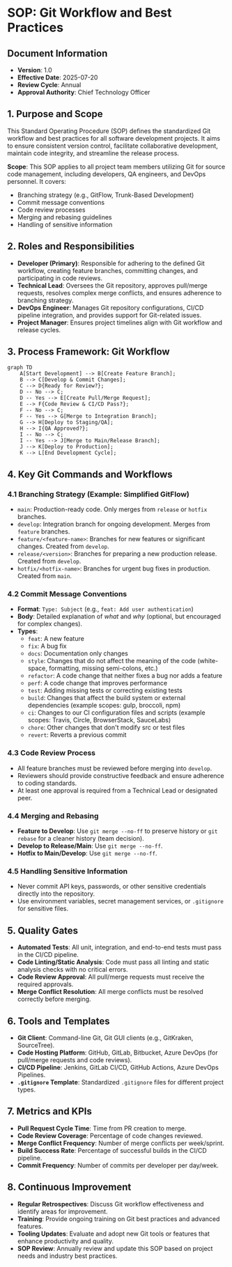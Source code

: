 # SOP: Git Workflow and Best Practices

## Document Information
- **Version**: 1.0
- **Effective Date**: 2025-07-20
- **Review Cycle**: Annual
- **Approval Authority**: Chief Technology Officer

## 1. Purpose and Scope

This Standard Operating Procedure (SOP) defines the standardized Git workflow and best practices for all software development projects. It aims to ensure consistent version control, facilitate collaborative development, maintain code integrity, and streamline the release process.

**Scope**: This SOP applies to all project team members utilizing Git for source code management, including developers, QA engineers, and DevOps personnel. It covers:
- Branching strategy (e.g., GitFlow, Trunk-Based Development)
- Commit message conventions
- Code review processes
- Merging and rebasing guidelines
- Handling of sensitive information

## 2. Roles and Responsibilities

- **Developer (Primary)**: Responsible for adhering to the defined Git workflow, creating feature branches, committing changes, and participating in code reviews.
- **Technical Lead**: Oversees the Git repository, approves pull/merge requests, resolves complex merge conflicts, and ensures adherence to branching strategy.
- **DevOps Engineer**: Manages Git repository configurations, CI/CD pipeline integration, and provides support for Git-related issues.
- **Project Manager**: Ensures project timelines align with Git workflow and release cycles.

## 3. Process Framework: Git Workflow

```mermaid
graph TD
    A[Start Development] --> B[Create Feature Branch];
    B --> C[Develop & Commit Changes];
    C --> D{Ready for Review?};
    D -- No --> C;
    D -- Yes --> E[Create Pull/Merge Request];
    E --> F{Code Review & CI/CD Pass?};
    F -- No --> C;
    F -- Yes --> G[Merge to Integration Branch];
    G --> H[Deploy to Staging/QA];
    H --> I{QA Approved?};
    I -- No --> C;
    I -- Yes --> J[Merge to Main/Release Branch];
    J --> K[Deploy to Production];
    K --> L[End Development Cycle];
```

## 4. Key Git Commands and Workflows

### 4.1 Branching Strategy (Example: Simplified GitFlow)
- `main`: Production-ready code. Only merges from `release` or `hotfix` branches.
- `develop`: Integration branch for ongoing development. Merges from `feature` branches.
- `feature/<feature-name>`: Branches for new features or significant changes. Created from `develop`.
- `release/<version>`: Branches for preparing a new production release. Created from `develop`.
- `hotfix/<hotfix-name>`: Branches for urgent bug fixes in production. Created from `main`.

### 4.2 Commit Message Conventions
- **Format**: `Type: Subject` (e.g., `feat: Add user authentication`)
- **Body**: Detailed explanation of *what* and *why* (optional, but encouraged for complex changes).
- **Types**:
    - `feat`: A new feature
    - `fix`: A bug fix
    - `docs`: Documentation only changes
    - `style`: Changes that do not affect the meaning of the code (white-space, formatting, missing semi-colons, etc.)
    - `refactor`: A code change that neither fixes a bug nor adds a feature
    - `perf`: A code change that improves performance
    - `test`: Adding missing tests or correcting existing tests
    - `build`: Changes that affect the build system or external dependencies (example scopes: gulp, broccoli, npm)
    - `ci`: Changes to our CI configuration files and scripts (example scopes: Travis, Circle, BrowserStack, SauceLabs)
    - `chore`: Other changes that don't modify src or test files
    - `revert`: Reverts a previous commit

### 4.3 Code Review Process
- All feature branches must be reviewed before merging into `develop`.
- Reviewers should provide constructive feedback and ensure adherence to coding standards.
- At least one approval is required from a Technical Lead or designated peer.

### 4.4 Merging and Rebasing
- **Feature to Develop**: Use `git merge --no-ff` to preserve history or `git rebase` for a cleaner history (team decision).
- **Develop to Release/Main**: Use `git merge --no-ff`.
- **Hotfix to Main/Develop**: Use `git merge --no-ff`.

### 4.5 Handling Sensitive Information
- Never commit API keys, passwords, or other sensitive credentials directly into the repository.
- Use environment variables, secret management services, or `.gitignore` for sensitive files.

## 5. Quality Gates

- **Automated Tests**: All unit, integration, and end-to-end tests must pass in the CI/CD pipeline.
- **Code Linting/Static Analysis**: Code must pass all linting and static analysis checks with no critical errors.
- **Code Review Approval**: All pull/merge requests must receive the required approvals.
- **Merge Conflict Resolution**: All merge conflicts must be resolved correctly before merging.

## 6. Tools and Templates

- **Git Client**: Command-line Git, Git GUI clients (e.g., GitKraken, SourceTree).
- **Code Hosting Platform**: GitHub, GitLab, Bitbucket, Azure DevOps (for pull/merge requests and code reviews).
- **CI/CD Pipeline**: Jenkins, GitLab CI/CD, GitHub Actions, Azure DevOps Pipelines.
- **`.gitignore` Template**: Standardized `.gitignore` files for different project types.

## 7. Metrics and KPIs

- **Pull Request Cycle Time**: Time from PR creation to merge.
- **Code Review Coverage**: Percentage of code changes reviewed.
- **Merge Conflict Frequency**: Number of merge conflicts per week/sprint.
- **Build Success Rate**: Percentage of successful builds in the CI/CD pipeline.
- **Commit Frequency**: Number of commits per developer per day/week.

## 8. Continuous Improvement

- **Regular Retrospectives**: Discuss Git workflow effectiveness and identify areas for improvement.
- **Training**: Provide ongoing training on Git best practices and advanced features.
- **Tooling Updates**: Evaluate and adopt new Git tools or features that enhance productivity and quality.
- **SOP Review**: Annually review and update this SOP based on project needs and industry best practices.
